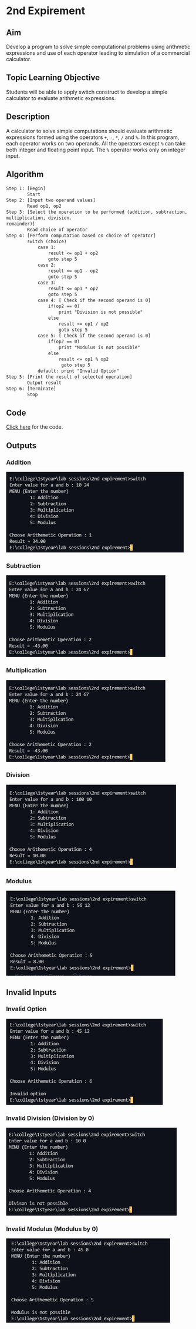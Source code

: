 # 2nd Expirement

## Aim
Develop a program to solve simple computational problems using arithmetic
expressions and use of each operator leading to simulation of a commercial calculator.

## Topic Learning Objective
Students will be able to apply switch construct to develop a simple
calculator to evaluate arithmetic expressions.

## Description
A calculator to solve simple computations should evaluate arithmetic expressions formed using
the operators `+`, `-`, `*`, `/` and `%`. In this program, each operator works on two operands. All the
operators except `%` can take both integer and floating point input. The `%` operator works only
on integer input.

## Algorithm

<pre><code class="has-line-data" data-line-start="1" data-line-end="37">Step 1: [Begin]
        Start
Step 2: [Input two operand values]
        Read op1, op2
Step 3: [Select the operation to be performed (addition, subtraction, multiplication, division.
remainder)]
        Read choice of operator
Step 4: [Perform computation based on choice of operator]
        switch (choice)
            case 1:
                result &lt;= op1 + op2
                goto step 5
            case 2:
                result &lt;= op1 - op2
                goto step 5
            case 3: 
                result &lt;= op1 * op2
                goto step 5
            case 4: [ Check if the second operand is 0]
                if(op2 == 0)
                    print &quot;Division is not possible&quot;
                else
                    result &lt;= op1 / op2
                    goto step 5
            case 5: [ Check if the second operand is 0]
                if(op2 == 0)
                    print &quot;Modulus is not possible&quot;
                else
                    result &lt;= op1 % op2
                     goto step 5
            default: print &quot;Invalid Option&quot;
Step 5: [Print the result of selected operation]
        Output result
Step 6: [Terminate]
        Stop
</code></pre>


## Code

[Click here](./switch.c) for the code.

## Outputs

### Addition

![Addition](./outputs/addition.png)

### Subtraction

![Subtraction](./outputs/subtraction.png)

### Multiplication

![Mulitplication](./outputs/subtraction.png)

### Division

![Division](./outputs/division.png)

### Modulus

![Modulus](./outputs/modulus.png)

## Invalid Inputs

### Invalid Option

![Invalid Option](./outputs/invalidinput.png)

### Invalid Division (Division by 0)

![Invalid Division](./outputs/invaliddivision.png)

### Invalid Modulus (Modulus by 0)

![Invalid Modulus](./outputs/invalidModulus.png)

